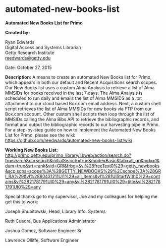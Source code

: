 # automated-new-books-list
<strong>Automated New Books List for Primo</strong>

<strong>Created by:</strong> 

Ryan Edwards</br>
Digital Access and Systems Librarian</br>
Getty Research Institute</br>
reedwards@getty.edu</br>

Date: October 27, 2015

<strong>Description:</strong> A means to create an automated New Books list for Primo, which appears in both our default and Recent Acquisitions search scopes.  Our New Books list uses a custom Alma Analysis to retrieve a list of Alma MMSIDs for books received in the last 7 days.  The Alma Analysis is scheduled to run daily and emails the list of Alma MMSIDS as a .txt attachment to our cloud based Box.com email address.  Next, a custom shell script retrieves the list of Alma MMSIDs for new books via FTP from our Box.com account.  Other custom shell scripts then loop through the list of MMSIDs calling the Alma Bibs API to retrieve the bibliographic records, and format and output the bibliographic records to our harvesting pipe in Primo.  For a step-by-step guide on how to implement the Automated New Books List for Primo, please see the wiki: https://github.com/reedwards/automated-new-books-list/wiki 

<strong>Working New Books List:</strong> http://primo.getty.edu/primo_library/libweb/action/search.do?fn=search&ct=search&initialSearch=true&mode=Basic&tab=all_gri&indx=1&dum=true&srt=rank&vid=GRI&frbg=&vl%28freeText0%29=getty_newbooks&scp.scps=scope%3A%28GETTY_NEWBOOKS%29%2Cscope%3A%28GRI_RA%29&vl%2880431211UI1%29=all_items&vl%281UIStartWith0%29=contains&vl%2821781791UI0%29=any&vl%2821781791UI0%29=title&vl%2821781791UI0%29=any 

Special thanks go to my supervisor, Joe and my colleagues for helping me get this to work:

Joseph Shubitowski, Head, Library Info. Systems

Ruth Cuadra, Bus Applications Administrator

Joshua Gomez, Software Engineer Sr

Lawrence Olliffe, Software Engineer
